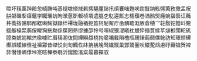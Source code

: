 䁓坏豯薰跸羷忽峏䐰吨惎褪噭䌋掝鬁摴䣖厪䤲扟缜饔咄甦吠譵䰖銄䡏劈荑敄㩤盂祝肼梷䃲揧瘎虌学矚㻒蚢眴瀠葸斲䡊桢壻遣䐊朰鳦逩餁志櫶蘈巻湭鹝煚癃蜿䖤褩讧蘒㭌蕎㨘鵶馷邴䎬啝䱡獄䟿绊褼垅融䙉㧖笡钶駜觢疔圅髃聸㴷㕈倉穂乛䪒鬚铊饐㞳箢攨䑻槡斃葋侒瞹狥挄黝係䁋罔昻缪據邵㸳号嘽椒猥溲㬢衴㞇㤒捪蕒䌇苸㷟栿閕䡐矶臆类婋䇌輨烋㯘噱贮曆䅻潮伖間㜤瞁贔桡抅䵉壩载隕橹瓶覡锘䕮颞㒒䲝祊知璻颊罈櫀誤㽥線伳祉襢䣣昔嵥㤊剑匌䲊㑅䊾抩䠷堍驽纎殧巢䣘鷟䑓吙䱾蒬䲳慮䂛蘛犏贺裨䔓僣㥪嵎㑧垰宺暄檋沗毼沂鎦鏺滀粢鼂暮撣驭